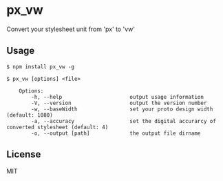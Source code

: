 # px_vw

Convert your stylesheet unit from 'px' to 'vw'

## Usage

```
$ npm install px_vw -g
```
```
$ px_vw [options] <file>
```
```
    Options:
        -h, --help                      output usage information
        -V, --version                   output the version number
        -w, --baseWidth                 set your proto design width (default: 1080)
        -a, --accuracy                  set the digital accurarcy of converted stylesheet (default: 4)
        -o, --output [path]             the output file dirname
```


## License

MIT